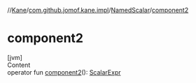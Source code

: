 //[Kane](../../index.md)/[com.github.jomof.kane.impl](../index.md)/[NamedScalar](index.md)/[component2](component2.md)



# component2  
[jvm]  
Content  
operator fun [component2](component2.md)(): [ScalarExpr](../-scalar-expr/index.md)  



